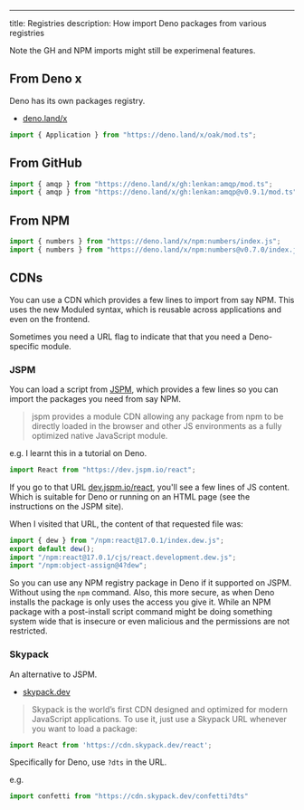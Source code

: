---
title: Registries
description: How import Deno packages from various registries


Note the GH and NPM imports might still be experimenal features.

## From Deno x

Deno has its own packages registry.

- [deno.land/x](https://deno.land/x)

```typescript
import { Application } from "https://deno.land/x/oak/mod.ts";
```


## From GitHub

```typescript
import { amqp } from "https://deno.land/x/gh:lenkan:amqp/mod.ts";
import { amqp } from "https://deno.land/x/gh:lenkan:amqp@v0.9.1/mod.ts";
```


## From NPM

```typescript
import { numbers } from "https://deno.land/x/npm:numbers/index.js";
import { numbers } from "https://deno.land/x/npm:numbers@v0.7.0/index.js";
````


## CDNs

You can use a CDN which provides a few lines to import from say NPM. This uses the new Moduled syntax, which is reusable across applications and even on the frontend.

Sometimes you need a URL flag to indicate that that you need a Deno-specific module.

### JSPM

You can load a script from [JSPM](https://jspm.org/), which provides a few lines so you can import the packages you need from say NPM.

> jspm provides a module CDN allowing any package from npm to be directly loaded
in the browser and other JS environments as a fully optimized native JavaScript module.

e.g. I learnt this in a tutorial on Deno.

```javascript
import React from "https://dev.jspm.io/react";
```

If you go to that URL [dev.jspm.io/react](https://dev.jspm.io/react), you'll see a few lines of JS content. Which is suitable for Deno or running on an HTML page (see the instructions on the JSPM site).

When I visited that URL, the content of that requested file was:

```javascript
import { dew } from "/npm:react@17.0.1/index.dew.js";
export default dew();
import "/npm:react@17.0.1/cjs/react.development.dew.js";
import "/npm:object-assign@4?dew";
```

So you can use any NPM registry package in Deno if it supported on JSPM. Without using the `npm` command. Also, this more secure, as when Deno installs the package is only uses the access you give it. While an NPM package with a post-install script command might be doing something system wide that is insecure or even malicious and the permissions are not restricted.

### Skypack

An alternative to JSPM.

- [skypack.dev](https://www.skypack.dev/)

> Skypack is the world’s first CDN designed and optimized for modern JavaScript applications. To use it, just use a Skypack URL whenever you want to load a package:

```javascript
import React from 'https://cdn.skypack.dev/react';
```

Specifically for Deno, use `?dts` in the URL.

e.g.

```typescript
import confetti from "https://cdn.skypack.dev/confetti?dts"
```
